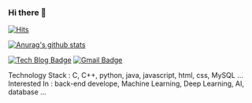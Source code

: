 ### Hi there 👋

<!--
**ChaeheePark/ChaeheePark** is a ✨ _special_ ✨ repository because its `README.md` (this file) appears on your GitHub profile.

Here are some ideas to get you started:

- 🔭 I’m currently working on ...
- 🌱 I’m currently learning ...
- 👯 I’m looking to collaborate on ...
- 🤔 I’m looking for help with ...
- 💬 Ask me about ...
- 📫 How to reach me: ...
- 😄 Pronouns: ...
- ⚡ Fun fact: ...
-->
[![Hits](https://hits.seeyoufarm.com/api/count/incr/badge.svg?url=https%3A%2F%2Fgithub.com%2FChaeheePark&count_bg=%2379C83D&title_bg=%23555555&icon=&icon_color=%23E7E7E7&title=hits&edge_flat=false)](https://hits.seeyoufarm.com)


[![Anurag's github stats](https://github-readme-stats.vercel.app/api?username=ChaeheePark)](https://github.com/anuraghazra/github-readme-stats)


[![Tech Blog Badge](http://img.shields.io/badge/-Tech%20blog-black?style=flat-square&logo=github&link=https://blog.naver.com/chaevellly)](https://blog.naver.com/chaevellly)
[![Gmail Badge](https://img.shields.io/badge/Gmail-d14836?style=flat-square&logo=Gmail&logoColor=white&link=mailto:chaeheepark99@gmail.com)](mailto:chaeheepark99@gmail.com)

Technology Stack : C, C++, python, java, javascript, html, css, MySQL ...
Interested In : back-end develope, Machine Learning, Deep Learning, AI, database ...
